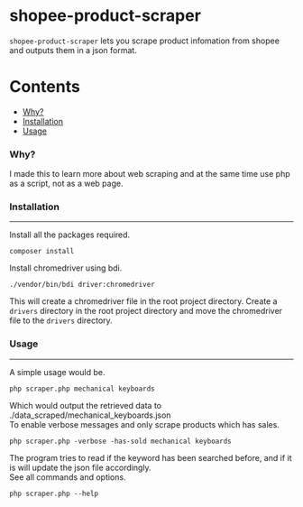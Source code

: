 # shopee-product-scraper

`shopee-product-scraper` lets you scrape product infomation from shopee and outputs them in a json format.

Contents
========

* [Why?](#why)
* [Installation](#installation)
* [Usage](#usage)

### Why?

I made this to learn more about web scraping and at the same time use php as a script, not as a web page. 

### Installation
---
Install all the packages required.
```
composer install
```
Install chromedriver using bdi.
```
./vendor/bin/bdi driver:chromedriver
```
This will create a chromedriver file in the root project directory. Create a `drivers` directory in the root project directory and move the chromedriver file to the `drivers` directory.

### Usage
---
A simple usage would be.
```
php scraper.php mechanical keyboards
```
Which would output the retrieved data to ./data_scraped/mechanical_keyboards.json  
To enable verbose messages and only scrape products which has sales.
```
php scraper.php -verbose -has-sold mechanical keyboards
```
The program tries to read if the keyword has been searched before, and if it is will update the json file accordingly.  
See all commands and options.
```
php scraper.php --help
```